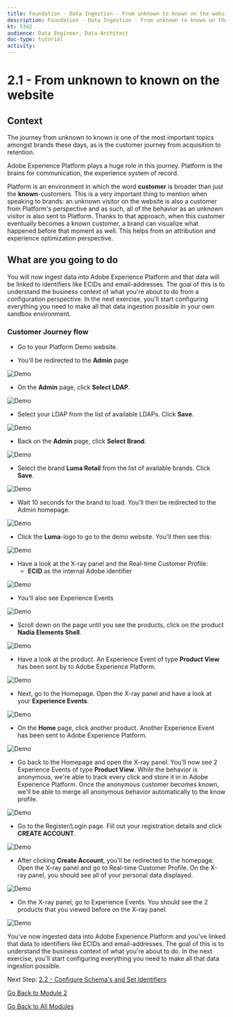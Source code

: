 ```yaml
---
title: Foundation - Data Ingestion - From unknown to known on the website
description: Foundation - Data Ingestion - From unknown to known on the website
kt: 5342
audience: Data Engineer, Data Architect
doc-type: tutorial
activity: 
---
```


# 2.1 - From unknown to known on the website

## **Context**

The journey from unknown to known is one of the most important topics amongst brands these days, as is the customer journey from acquisition to retention. 

Adobe Experience Platform plays a huge role in this journey. Platform is the brains for communication, the experience system of record.

Platform is an environment in which the word **customer** is broader than just the **known**-customers. This is a very important thing to mention when speaking to brands: an unknown visitor on the website is also a customer from Platform's perspective and as such, all of the behavior as an unknown visitor is also sent to Platform. Thanks to that approach, when this customer eventually becomes a known customer, a brand can visualize what happened before that moment as well. This helps from an attribution and experience optimization perspective.

## **What are you going to do**

You will now ingest data into Adobe Experience Platform and that data will be linked to identifiers like ECIDs and email-addresses. The goal of this is to understand the business context of what you're about to do from a configuration perspective. In the next exercise, you'll start configuring everything you need to make all that data ingestion possible in your own sandbox environment.

### **Customer Journey flow**

* Go to your Platform Demo website.

* You'll be redirected to the **Admin** page

![Demo](../module2/images/1.png)
  
* On the **Admin** page, click **Select LDAP**.
  
![Demo](../module2/images/1a.png)
  
* Select your LDAP from the list of available LDAPs. Click **Save**.
  
![Demo](../module2/images/1b.png)
  
* Back on the **Admin** page, click **Select Brand**.
  
![Demo](../module2/images/2.png)
  
* Select the brand **Luma Retail** from the list of available brands. Click **Save**.
  
![Demo](../module2/images/3.png)
  
* Wait 10 seconds for the brand to load. You'll then be redirected to the Admin homepage.
  
![Demo](../module2/images/4.png)
  
* Click the **Luma**-logo to go to the demo website. You'll then see this:
  
![Demo](../module2/images/lb_home.png)
  
* Have a look at the X-ray panel and the Real-time Customer Profile:
  * **ECID** as the internal Adobe identifier
      
![Demo](../module2/images/lb_home_xup.png)

* You'll also see Experience Events

![Demo](../module2/images/lb_home_xee.png)
  
* Scroll down on the page until you see the products, click on the product **Nadia Elements Shell**.
  
![Demo](../module2/images/lb_homep.png)
  
* Have a look at the product. An Experience Event of type **Product View** has been sent by to Adobe Experience Platform. 
  
![Demo](../module2/images/lb_els_dtl.png)
  
* Next, go to the Homepage. Open the X-ray panel and have a look at your **Experience Events**.
  
![Demo](../module2/images/lb_home1.png)
  
* On the **Home** page, click another product. Another Experience Event has been sent to Adobe Experience Platform. 
  
![Demo](../module2/images/lb_babars.png)
  
* Go back to the Homepage and open the X-ray panel. You'll now see 2 Experience Events of type **Product View**. While the behavior is anonymous, we're able to track every click and store it in in Adobe Experience Platform. Once the anonymous customer becomes known, we'll be able to merge all anonymous behavior automatically to the know profile.
  
![Demo](../module2/images/lb_home2.png)

* Go to the Register/Login page. Fill out your registration details and click **CREATE ACCOUNT**.
  
![Demo](../module2/images/lb_register_dtl.png) 
  
* After clicking **Create Account**, you'll be redirected to the homepage. Open the X-ray panel and go to Real-time Customer Profile. On the X-ray panel, you should see all of your personal data displayed.
  
![Demo](../module2/images/lb_x_loggedin.png)

* On the X-ray panel, go to Experience Events. You should see the 2 products that you viewed before on the X-ray panel.

![Demo](../module2/images/lb_home_xee_dtl.png)
  
You've now ingested data into Adobe Experience Platform and you've linked that data to identifiers like ECIDs and email-addresses. The goal of this is to understand the business context of what you're about to do. In the next exercise, you'll start configuring everything you need to make all that data ingestion possible.

Next Step: [2.2 - Configure Schema's and Set Identifiers](./ex2.md)

[Go Back to Module 2](./data-ingestion.md)

[Go Back to All Modules](../../overview.md)
